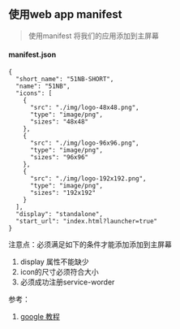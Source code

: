 ## 使用web app manifest

> 使用manifest 将我们的应用添加到主屏幕

#### manifest.json

```
{
  "short_name": "51NB-SHORT",
  "name": "51NB",
  "icons": [
    {
      "src": "./img/logo-48x48.png",
      "type": "image/png",
      "sizes": "48x48"
    },
    {
      "src": "./img/logo-96x96.png",
      "type": "image/png",
      "sizes": "96x96"
    },
    {
      "src": "./img/logo-192x192.png",
      "type": "image/png",
      "sizes": "192x192"
    }
  ],
  "display": "standalone",
  "start_url": "index.html?launcher=true"
}
```

注意点：必须满足如下的条件才能添加添加到主屏幕

1. display 属性不能缺少 
2. icon的尺寸必须符合大小
3. 必须成功注册service-worder 

参考：  
1. [google 教程](https://developers.google.com/web/fundamentals/web-app-manifest
)

